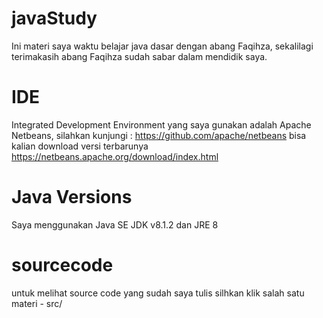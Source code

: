 # javaStudy
Ini materi saya waktu belajar java dasar dengan abang Faqihza, sekalilagi terimakasih abang Faqihza sudah sabar dalam mendidik saya.

# IDE
Integrated Development Environment 
yang saya gunakan adalah Apache Netbeans, silahkan kunjungi : https://github.com/apache/netbeans
bisa kalian download versi terbarunya https://netbeans.apache.org/download/index.html

# Java Versions
Saya menggunakan Java SE JDK v8.1.2 dan JRE 8

# sourcecode
untuk melihat source code yang sudah saya tulis silhkan klik salah satu materi - src/
